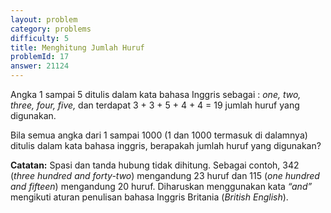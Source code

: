 ```yaml
---
layout: problem
category: problems
difficulty: 5
title: Menghitung Jumlah Huruf
problemId: 17
answer: 21124
---
```

<p>Angka 1 sampai 5 ditulis dalam kata bahasa Inggris sebagai : <i>one, two, three, four, five,</i> dan terdapat 3 + 3 + 5 + 4 + 4 = 19 jumlah huruf yang digunakan.</p>
<p>Bila semua angka dari 1 sampai 1000 (1 dan 1000 termasuk di dalamnya) ditulis dalam kata bahasa inggris, berapakah jumlah huruf yang digunakan?
</p>
<b>Catatan:</b> Spasi dan tanda hubung tidak dihitung. Sebagai contoh, 342 (<i>three hundred and forty-two</i>) mengandung 23 huruf dan 115 (<i>one hundred and fifteen</i>) mengandung 20 huruf. Diharuskan menggunakan kata <i>“and”</i> mengikuti aturan penulisan bahasa Inggris Britania (<i>British English</i>).
